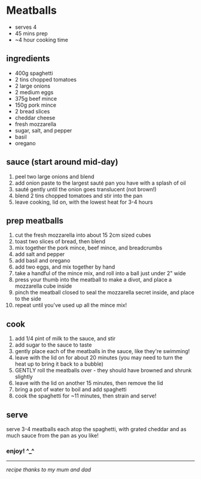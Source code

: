 # Meatballs

- serves 4
- 45 mins prep
- ~4 hour cooking time

## ingredients

- 400g spaghetti
- 2 tins chopped tomatoes
- 2 large onions
- 2 medium eggs
- 375g beef mince
- 150g pork mince
- 2 bread slices
- cheddar cheese
- fresh mozzarella
- sugar, salt, and pepper
- basil
- oregano

## sauce (start around mid-day)

1. peel two large onions and blend 
2. add onion paste to the largest sauté pan you have with a splash of oil
3. sauté gently until the onion goes translucent (not brown!)
4. blend 2 tins chopped tomatoes and stir into the pan
5. leave cooking, lid on, with the lowest heat for 3-4 hours

## prep meatballs

1. cut the fresh mozzarella into about 15 2cm sized cubes
2. toast two slices of bread, then blend
3. mix together the pork mince, beef mince, and breadcrumbs
4. add salt and pepper
5. add basil and oregano
6. add two eggs, and mix together by hand
7. take a handful of the mince mix, and roll into a ball just under 2" wide
8. press your thumb into the meatball to make a divot, and place a mozzarella cube inside
9. pinch the meatball closed to seal the mozzarella secret inside, and place to the side
10. repeat until you've used up all the mince mix!

## cook 

1. add 1/4 pint of milk to the sauce, and stir
2. add sugar to the sauce to taste
3. gently place each of the meatballs in the sauce, like they're swimming!
4. leave with the lid on for about 20 minutes (you may need to turn the heat up to bring it back to a bubble)
5. GENTLY roll the meatballs over - they should have browned and shrunk slightly
6. leave with the lid on another 15 minutes, then remove the lid
10. bring a pot of water to boil and add spaghetti
11. cook the spaghetti for ~11 minutes, then strain and serve!

## serve

serve 3-4 meatballs each atop the spaghetti, with grated cheddar and as much sauce from the pan as you like!

### enjoy! ^_^

---

*recipe thanks to my mum and dad*